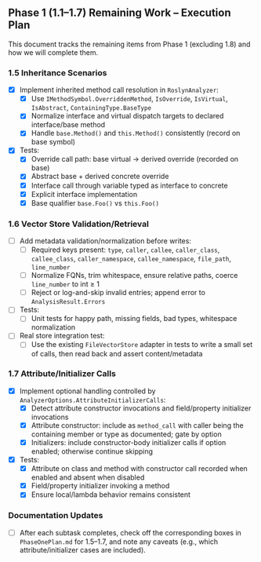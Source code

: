 ## Phase 1 (1.1–1.7) Remaining Work – Execution Plan

This document tracks the remaining items from Phase 1 (excluding 1.8) and how we will complete them.

### 1.5 Inheritance Scenarios

- [x] Implement inherited method call resolution in `RoslynAnalyzer`:
  - [x] Use `IMethodSymbol.OverriddenMethod`, `IsOverride`, `IsVirtual`, `IsAbstract`, `ContainingType.BaseType`
  - [x] Normalize interface and virtual dispatch targets to declared interface/base method
  - [x] Handle `base.Method()` and `this.Method()` consistently (record on base symbol)
- [x] Tests:
  - [x] Override call path: base virtual → derived override (recorded on base)
  - [x] Abstract base + derived concrete override
  - [x] Interface call through variable typed as interface to concrete
  - [x] Explicit interface implementation
  - [x] Base qualifier `base.Foo()` vs `this.Foo()`

### 1.6 Vector Store Validation/Retrieval

- [ ] Add metadata validation/normalization before writes:
  - [ ] Required keys present: `type`, `caller`, `callee`, `caller_class`, `callee_class`, `caller_namespace`, `callee_namespace`, `file_path`, `line_number`
  - [ ] Normalize FQNs, trim whitespace, ensure relative paths, coerce `line_number` to int ≥ 1
  - [ ] Reject or log-and-skip invalid entries; append error to `AnalysisResult.Errors`
- [ ] Tests:
  - [ ] Unit tests for happy path, missing fields, bad types, whitespace normalization
- [ ] Real store integration test:
  - [ ] Use the existing `FileVectorStore` adapter in tests to write a small set of calls, then read back and assert content/metadata

### 1.7 Attribute/Initializer Calls

- [x] Implement optional handling controlled by `AnalyzerOptions.AttributeInitializerCalls`:
  - [x] Detect attribute constructor invocations and field/property initializer invocations
  - [x] Attribute constructor: include as `method_call` with caller being the containing member or type as documented; gate by option
  - [x] Initializers: include constructor-body initializer calls if option enabled; otherwise continue skipping
- [x] Tests:
  - [x] Attribute on class and method with constructor call recorded when enabled and absent when disabled
  - [x] Field/property initializer invoking a method
  - [x] Ensure local/lambda behavior remains consistent

### Documentation Updates

- [ ] After each subtask completes, check off the corresponding boxes in `PhaseOnePlan.md` for 1.5–1.7, and note any caveats (e.g., which attribute/initializer cases are included).


